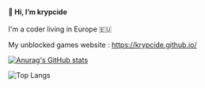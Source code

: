 #### 👋 Hi, I’m krypcide

I'm a coder living in Europe 🇪🇺

My unblocked games website : https://krypcide.github.io/

[![Anurag's GitHub stats](https://github-readme-stats.vercel.app/api?username=ubgvortex&rank_icon=github)](https://github.com/anuraghazra/github-readme-stats)

![Top Langs](https://github-readme-stats.vercel.app/api/top-langs/?username=ubgvortex&layout=compact)
